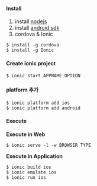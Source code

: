 
#### Install
1. install <a href="https://nodejs.org">nodejs</a>
2. install <a href="http://developer.android.com/sdk/installing/index.html">android sdk</a>
3. cordova & Ionic

```
$ install -g cordova
$ install -g Ionic
```


#### Create ionic project
```
$ ionic start APPNAME OPTION
```


#### platform 추가
```
$ ionic platform add ios
$ ionic platform add android
```

#### Execute
**Execute in Web**

```
$ ionic serve -l -w BROWSER TYPE
```


**Execute in Application**

```
$ ionic build ios
$ ionic emulate ios
$ ionic run ios
```
